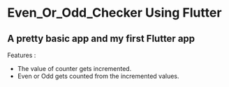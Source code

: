 # Even_Or_Odd_Checker Using Flutter #
## A pretty basic app and my first Flutter app ##
Features :
* The value of counter gets incremented.
* Even or Odd gets counted from the incremented values.  
